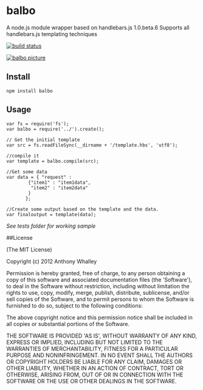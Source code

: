 # balbo

A node.js module wrapper based on handlebars.js 1.0.beta.6
Supports all handlebars.js templating techniques 

[![build status](https://secure.travis-ci.org/No9/balbo.png)](http://travis-ci.org/No9/balbo)

[![balbo picture](http://beardandmoustache.org/sites/beardandmoustache.org/files/balbo_0.jpg)](http://beardandmoustache.org/sites/beardandmoustache.org/)

## Install 
```
npm install balbo
```

## Usage 

```
var fs = require('fs');
var balbo = require('../').create();

// Get the initial template
var src = fs.readFileSync(__dirname + '/template.hbs', 'utf8');

//compile it
var template = balbo.compile(src);

//Get some data
var data = { "request" : 
		{"item1" : "item1data",
		 "item2" : "item2data"	
		}
	   };

//Create some output based on the template and the data. 
var finaloutput = template(data);
```

*See tests folder for working sample*

##License

(The MIT License)

Copyright (c) 2012 Anthony Whalley

Permission is hereby granted, free of charge, to any person obtaining a copy of this software and associated documentation files (the 'Software'), to deal in the Software without restriction, including without limitation the rights to use, copy, modify, merge, publish, distribute, sublicense, and/or sell copies of the Software, and to permit persons to whom the Software is furnished to do so, subject to the following conditions:

The above copyright notice and this permission notice shall be included in all copies or substantial portions of the Software.

THE SOFTWARE IS PROVIDED 'AS IS', WITHOUT WARRANTY OF ANY KIND, EXPRESS OR IMPLIED, INCLUDING BUT NOT LIMITED TO THE WARRANTIES OF MERCHANTABILITY, FITNESS FOR A PARTICULAR PURPOSE AND NONINFRINGEMENT. IN NO EVENT SHALL THE AUTHORS OR COPYRIGHT HOLDERS BE LIABLE FOR ANY CLAIM, DAMAGES OR OTHER LIABILITY, WHETHER IN AN ACTION OF CONTRACT, TORT OR OTHERWISE, ARISING FROM, OUT OF OR IN CONNECTION WITH THE SOFTWARE OR THE USE OR OTHER DEALINGS IN THE SOFTWARE.

